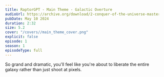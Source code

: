 ```yaml
---
title: RaptorGPT - Main Theme - Galactic Overture
audioUrl: https://archive.org/download/2-conquer-of-the-universe-mastered/2_Conquer_of_the_Universe_mastered.mp3
pubDate: May 10 2024
duration: 2:32
size: 5.2
cover: "/covers//main_theme_cover.png"
explicit: false
episode: 1
season: 1
episodeType: full
---
```

So grand and dramatic, you'll feel like you're about to liberate the entire galaxy rather than just shoot at pixels.